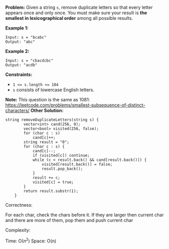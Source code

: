 **Problem:**
Given a string `s`, remove duplicate letters so that every letter appears once and only once. You must make sure your result is **the smallest in lexicographical order** among all possible results.

 

**Example 1:**

```
Input: s = "bcabc"
Output: "abc"
```

**Example 2:**

```
Input: s = "cbacdcbc"
Output: "acdb"
```

 

**Constraints:**

- `1 <= s.length <= 104`
- `s` consists of lowercase English letters.

 

**Note:** This question is the same as 1081: https://leetcode.com/problems/smallest-subsequence-of-distinct-characters/
**Other Solution:**
```
string removeDuplicateLetters(string s) {
        vector<int> cand(256, 0);
        vector<bool> visited(256, false);
        for (char c : s)
            cand[c]++;
        string result = "0";
        for (char c : s) {
            cand[c]--;
            if (visited[c]) continue;
            while (c < result.back() && cand[result.back()]) {
                visited[result.back()] = false;
                result.pop_back();
            }
            result += c;
            visited[c] = true;
        }
        return result.substr(1);
    }
```
Correctness:

For each char, check the chars before it. If they are larger then current char and there are more of them, pop them and push current char

Complexity:

Time: O($n^2$)
Space: O(n)